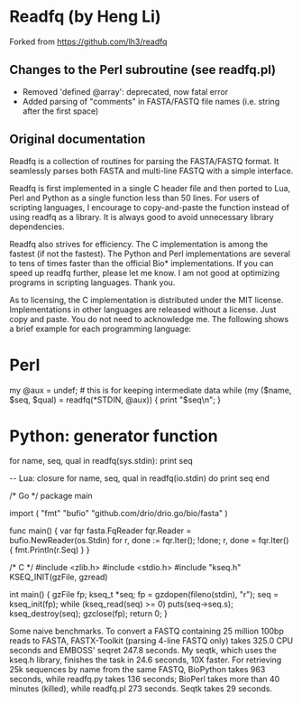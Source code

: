 # Readfq (by Heng Li)

Forked from https://github.com/lh3/readfq

## Changes to the Perl subroutine (see readfq.pl)
 
 * Removed 'defined @array': deprecated, now fatal error 
 * Added parsing of "comments" in FASTA/FASTQ file names (i.e. string after the first space)

## Original documentation
Readfq is a collection of routines for parsing the FASTA/FASTQ format. It
seamlessly parses both FASTA and multi-line FASTQ with a simple interface.

Readfq is first implemented in a single C header file and then ported to Lua,
Perl and Python as a single function less than 50 lines. For users of scripting
languages, I encourage to copy-and-paste the function instead of using readfq
as a library. It is always good to avoid unnecessary library dependencies.

Readfq also strives for efficiency. The C implementation is among the fastest
(if not the fastest). The Python and Perl implementations are several to tens
of times faster than the official Bio* implementations. If you can speed up
readfq further, please let me know. I am not good at optimizing programs in
scripting languages. Thank you.

As to licensing, the C implementation is distributed under the MIT license.
Implementations in other languages are released without a license. Just copy
and paste. You do not need to acknowledge me. The following shows a brief
example for each programming language:


  # Perl
  my @aux = undef; # this is for keeping intermediate data
  while (my ($name, $seq, $qual) = readfq(\*STDIN, \@aux)) { print "$seq\n"; }


  # Python: generator function
  for name, seq, qual in readfq(sys.stdin): print seq


  -- Lua: closure
  for name, seq, qual in readfq(io.stdin) do print seq end

  /* Go */
  package main

  import (
    "fmt"
    "bufio"
    "github.com/drio/drio.go/bio/fasta"
  )

  func main() {
    var fqr fasta.FqReader
    fqr.Reader = bufio.NewReader(os.Stdin)
    for r, done := fqr.Iter(); !done; r, done = fqr.Iter() {
      fmt.Println(r.Seq)
    }
  }

  /* C */
  #include <zlib.h>
  #include <stdio.h>
  #include "kseq.h"
  KSEQ_INIT(gzFile, gzread)

  int main() {
    gzFile fp;
    kseq_t *seq;
    fp = gzdopen(fileno(stdin), "r");
    seq = kseq_init(fp);
    while (kseq_read(seq) >= 0) puts(seq->seq.s);
    kseq_destroy(seq);
    gzclose(fp);
    return 0;
  }


Some naive benchmarks. To convert a FASTQ containing 25 million 100bp reads to FASTA,
FASTX-Toolkit (parsing 4-line FASTQ only) takes 325.0 CPU seconds and EMBOSS' seqret
247.8 seconds. My seqtk, which uses the kseq.h library, finishes the task in 24.6
seconds, 10X faster. For retrieving 25k sequences by name from the same FASTQ,
BioPython takes 963 seconds, while readfq.py takes 136 seconds; BioPerl takes more
than 40 minutes (killed), while readfq.pl 273 seconds. Seqtk takes 29 seconds.

